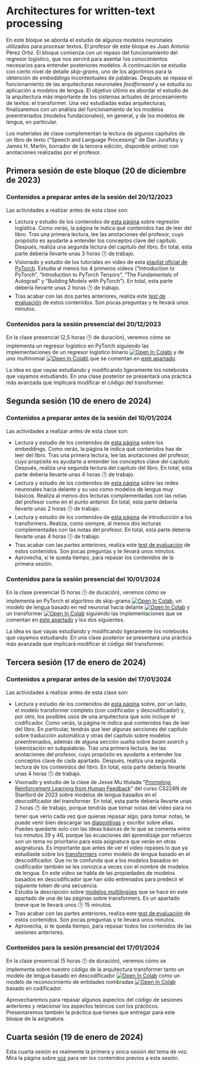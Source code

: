 # Architectures for written-text processing

En este bloque se aborda el estudio de algunos modelos neuronales utilizados para procesar textos. El profesor de este bloque es Juan Antonio Pérez Ortiz. El bloque comienza con un repaso del funcionamiento del regresor logístico, que nos servirá para asentar los conocimientos necesarios para entender posteriores modelos. A continuación se estudia con cierto nivel de detalle *skip-grams*, uno de los algoritmos para la obtención de *embeddings* incontextuales de palabras. Después se repasa el funcionamiento de las arquitecturas neuronales *feedforward* y se estudia su aplicación a modelos de lengua. El objetivo último es abordar el estudio de la arquitectura más importante de los sistemas actuales de procesamiento de textos: el transformer. Una vez estudiadas estas arquitecturas, finalizaremos con un análisis del funcionamiento de los modelos preentrenados (modelos fundacionales), en general, y de los modelos de lengua, en particular.

Los materiales de clase complementan la lectura de algunos capítulos de un libro de texto ("Speech and Language Processing" de Dan Jurafsky y James H. Martin, borrador de la tercera edición, disponible online) con anotaciones realizadas por el profesor.

## Primera sesión de este bloque (20 de diciembre de 2023)

### Contenidos a preparar antes de la sesión del 20/12/2023

Las actividades a realizar antes de esta clase son:

- Lectura y estudio de los contenidos de [esta página](https://dlsi.ua.es/~japerez/materials/transformers/regresor/) sobre regresión logística. Como verás, la página te indica qué contenidos has de leer del libro. Tras una primera lectura, lee las anotaciones del profesor, cuyo propósito es ayudarte a entender los conceptos clave del capítulo. Después, realiza una segunda lectura del capítulo del libro. En total, esta parte debería llevarte unas 3 horas 🕒️ de trabajo.
- Visionado y estudio de los tutoriales en vídeo de esta [playlist oficial de PyTorch](https://www.youtube.com/playlist?list=PL_lsbAsL_o2CTlGHgMxNrKhzP97BaG9ZN).  Estudia al menos los 4 primeros vídeos (“Introduction to PyTorch”, “Introduction to PyTorch Tensors”, “The Fundamentals of Autograd” y “Building Models with PyTorch”). En total, esta parte debería llevarte unas 2 horas 🕒️ de trabajo.
- Tras acabar con las dos partes anteriores, realiza este [test de evaluación](https://forms.gle/V3U9MTHo7c9DNhkc6) de estos contenidos. Son pocas preguntas y te llevará unos minutos.

### Contenidos para la sesión presencial del 20/12/2023

En la clase presencial (2,5 horas 🕒️ de duración), veremos cómo se implementa un regresor logístico en PyTorch siguiendo las implementaciones de un regresor logístico binario <a href="https://colab.research.google.com/github/jaspock/me/blob/main/docs/materials/transformers/assets/notebooks/logistic.ipynb"><img src="https://colab.research.google.com/assets/colab-badge.svg" alt="Open In Colab\"></a> y de uno multinomial <a href="https://colab.research.google.com/github/jaspock/me/blob/main/docs/materials/transformers/assets/notebooks/softmax.ipynb"><img src="https://colab.research.google.com/assets/colab-badge.svg" alt="Open In Colab\"></a> que se comentan en [este apartado](https://dlsi.ua.es/~japerez/materials/transformers/implementacion/#codigo-para-un-regresor-logistico-y-uno-multinomial).

La idea es que vayas estudiando y modificando ligeramente los notebooks que vayamos estudiando. En una clase posterior se presentará una práctica más avanzada que implicará modificar el código del transformer.

## Segunda sesión (10 de enero de 2024)

### Contenidos a preparar antes de la sesión del 10/01/2024

Las actividades a realizar antes de esta clase son:

- Lectura y estudio de los contenidos de [esta página](https://dlsi.ua.es/~japerez/materials/transformers/embeddings/) sobre los embeddings. Como verás, la página te indica qué contenidos has de leer del libro. Tras una primera lectura, lee las anotaciones del profesor, cuyo propósito es ayudarte a entender los conceptos clave del capítulo. Después, realiza una segunda lectura del capítulo del libro. En total, esta parte debería llevarte unas 4 horas 🕒️ de trabajo.
- Lectura y estudio de los contenidos de [esta página](https://dlsi.ua.es/~japerez/materials/transformers/ffw/) sobre las redes neuronales hacia delante y su uso como modelos de lengua muy básicos. Realiza al menos dos lecturas complementadas con las notas del profesor como en el punto anterior. En total, esta parte debería llevarte unas 2 horas 🕒️ de trabajo.
- Lectura y estudio de los contenidos de [esta página](https://dlsi.ua.es/~japerez/materials/transformers/attention/) de introducción a los transformers. Realiza, como siempre, al menos dos lecturas complementadas con las notas del profesor. En total, esta parte debería llevarte unas 4 horas 🕒️ de trabajo.
- Tras acabar con las partes anteriores, realiza este [test de evaluación](https://forms.gle/7KDwRtXcrpxsKjHp7) de estos contenidos. Son pocas preguntas y te llevará unos minutos.
- Aprovecha, si te queda tiempo, para repasar los contenidos de la primera sesión.

### Contenidos para la sesión presencial del 10/01/2024

En la clase presencial (5 horas 🕒️ de duración), veremos cómo se implementa en PyTorch el algoritmo de skip-grams <a target="_blank" href="https://colab.research.google.com/github/jaspock/me/blob/main/docs/materials/transformers/assets/notebooks/skipgram.ipynb">
  <img src="https://colab.research.google.com/assets/colab-badge.svg" alt="Open In Colab"/></a>, un modelo de lengua basado en red neuronal hacia delante <a target="_blank" href="https://colab.research.google.com/github/jaspock/me/blob/main/docs/materials/transformers/assets/notebooks/ffnn.ipynb">
  <img src="https://colab.research.google.com/assets/colab-badge.svg" alt="Open In Colab"/></a> y un transformer <a target="_blank" href="https://colab.research.google.com/github/jaspock/me/blob/main/docs/materials/transformers/assets/notebooks/transformer.ipynb">
  <img src="https://colab.research.google.com/assets/colab-badge.svg" alt="Open In Colab"/></a> siguiendo las implementaciones que se comentan en [este apartado](https://www.dlsi.ua.es/~japerez/materials/transformers/implementacion/#codigo-para-skip-grams) y los dos siguientes.

La idea es que vayas estudiando y modificando ligeramente los notebooks que vayamos estudiando. En una clase posterior se presentará una práctica más avanzada que implicará modificar el código del transformer.

## Tercera sesión (17 de enero de 2024)

### Contenidos a preparar antes de la sesión del 17/01/2024

Las actividades a realizar antes de esta clase son:

- Lectura y estudio de los contenidos de [esta página](https://dlsi.ua.es/~japerez/materials/transformers/attention2/) sobre, por un lado, el modelo transformer completo (con codificador y descodificador) y, por otro, los posibles usos de una arquitectura que solo incluye el codificador. Como verás, la página te indica qué contenidos has de leer del libro. En particular, tendrás que leer algunas secciones del capítulo sobre traducción automática y otras del capítulo sobre modelos preentrenados, además de alguna sección suelta sobre *beam search* y tokenización en subpalabras. Tras una primera lectura, lee las anotaciones del profesor, cuyo propósito es ayudarte a entender los conceptos clave de cada apartado. Después, realiza una segunda lectura de los contenidos del libro. En total, esta parte debería llevarte unas 4 horas 🕒️ de trabajo.
- Visonado y estudio de la clase de Jesse Mu titulada "[Prompting, Reinforcement Learning from Human Feedback](https://youtu.be/SXpJ9EmG3s4?si=j4B1U2Z-JCyYJwlc)" del curso CS224N de Stanford de 2023 sobre modelos de lengua basados en el descodificador del transformer. En total, esta parte debería llevarte unas 2 horas 🕒️ de trabajo, porque tendrás que tomar notas del vídeo para no tener que verlo cada vez que quieras repasar algo; para tomar notas, te puede venir bien descargar las [diapositivas](https://web.stanford.edu/class/cs224n/slides/cs224n-2023-lecture11-prompting-rlhf.pdf) y escribir sobre ellas. Puedes quedarte solo con las ideas básicas de lo que se comenta entre los minutos 39 y 46, porque las ecuaciones del aprendizaje por refuerzo son un tema no prioritario para esta asignatura que verás en otras asignaturas. Es importante que antes de ver el vídeo repases lo que ya estudiaste sobre los [transformers](https://dlsi.ua.es/~japerez/materials/transformers/attention/) como modelo de lengua basado en el descodificador. Que no te confunda que a los modelos basados en codificador también se les conozca a veces con el nombre de modelos de lengua. En este vídeo se habla de las propiedades de modelos basados en descodificador que han sido entrenados para predecir el siguiente token de una secuencia.
- Estudia la descripción sobre [modelos multilingües](https://dlsi.ua.es/~japerez/materials/transformers/attention2/#multilingual-models) que se hace en este apartado de una de las páginas sobre transformers. Es un apartado breve que te llevará unos 🕒️ 15 minutos.
- Tras acabar con las partes anteriores, realiza este [test de evaluación](https://forms.gle/GRK5SLc3STkup8at9) de estos contenidos. Son pocas preguntas y te llevará unos minutos.
- Aprovecha, si te queda tiempo, para repasar todos los contenidos de las sesiones anteriores.

### Contenidos para la sesión presencial del 17/01/2024

En la clase presencial (5 horas 🕒️ de duración), veremos cómo se implementa sobre nuestro código de la arquitectura transformer tanto un modelo de lengua basado en descodificador <a target="_blank" href="https://colab.research.google.com/github/jaspock/me/blob/main/docs/materials/transformers/assets/notebooks/lmgpt.ipynb"><img src="https://colab.research.google.com/assets/colab-badge.svg" alt="Open In Colab"/></a> como un modelo de reconocimiento de entidades nombradas <a target="_blank" href="https://colab.research.google.com/github/jaspock/me/blob/main/docs/materials/transformers/assets/notebooks/nerbert.ipynb"><img src="https://colab.research.google.com/assets/colab-badge.svg" alt="Open In Colab"/></a> basado en codificador. 
  
Aprovecharemos para repasar algunos aspectos del código de sesiones anteriores y relacionar los aspectos teóricos con los prácticos. Presentaremos también la práctica que tienes que entregar para este bloque de la asignatura.

## Cuarta sesión (19 de enero de 2024)

Esta cuarta sesión es realmente la primera y única sesión del tema de voz. Mira la página sobre [voz](speech.md) para ver los contenidos previos a esta sesión.
